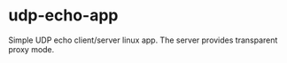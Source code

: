 ##
# udp-echo-app
Simple UDP echo client/server linux app. The server provides transparent proxy mode.
